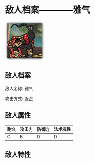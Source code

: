 # 敌人档案————雅气

![雅气](./eneIcons/雅气.png)

## 敌人档案

敌人名称: 雅气

攻击方式: 近战

## 敌人属性

| 耐久      | 攻击力  | 防御力 | 法术抗性 |
|---------|------|-----|------|
| C | B | D | D |

## 敌人特性
> 
